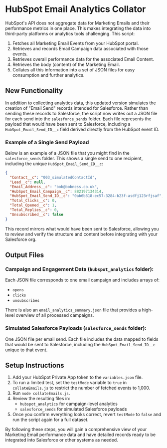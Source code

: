 # HubSpot Email Analytics Collator

HubSpot's API does not aggregate data for Marketing Emails and their performance metrics in one place. This makes integrating the data into third-party platforms or analytics tools challenging. This script:

1. Fetches all Marketing Email Events from your HubSpot portal.
2. Retrieves and records Email Campaign data associated with those events.
3. Retrieves overall performance data for the associated Email Content.
4. Retrieves the body (content) of the Marketing Email.
5. Collates all this information into a set of JSON files for easy consumption and further analytics.

## New Functionality

In addition to collecting analytics data, this updated version simulates the creation of "Email Send" records intended for Salesforce. Rather than sending these records to Salesforce, the script now writes out a JSON file for each send into the `salesforce_sends` folder. Each file represents the payload that would have been sent to Salesforce, including a `HubSpot_Email_Send_ID__c` field derived directly from the HubSpot event ID.

### Example of a Single Send Payload

Below is an example of a JSON file that you might find in the `salesforce_sends` folder. This shows a single send to one recipient, including the unique `HubSpot_Email_Send_ID__c`:

```json
{
  "Contact__c": "003_simulatedContactId",
  "Lead__c": null,
  "Email_Address__c": "bob@bobness.co.uk",
  "HubSpot_Email_Campaign__c": 882197134314,
  "HubSpot_Email_Send_ID__c": "0ab6b318-ec57-3284-b23f-asdfj123rfjsaf",
  "Total_Clicks__c": 0,
  "Total_Opened__c": 1,
  "Total_Replies__c": 0,
  "Unsubscribed__c": false
}
```
This record mirrors what would have been sent to Salesforce, allowing you to review and verify the structure and content before integrating with your Salesforce org.

## Output Files

### Campaign and Engagement Data (`hubspot_analytics` folder):
Each JSON file corresponds to one email campaign and includes arrays of:
- `opens`
- `clicks`
- `unsubscribes`

There is also an `email_analytics_summary.json` file that provides a high-level overview of all processed campaigns.

### Simulated Salesforce Payloads (`salesforce_sends` folder):
One JSON file per email send. Each file includes the data mapped to fields that would be sent to Salesforce, including the `HubSpot_Email_Send_ID__c` unique to that event.

## Setup Instructions

1. Add your HubSpot Private App token to the `variables.json` file.
2. To run a limited test, set the `testMode` variable to `true` in `collateEmails.js` to restrict the number of fetched events to 1,000.
3. Run `node collateEmails.js`.
4. Review the resulting files in:
   - `hubspot_analytics` for campaign-level analytics  
   - `salesforce_sends` for simulated Salesforce payloads
5. Once you confirm everything looks correct, revert `testMode` to `false` and run the script again for a full dataset.

By following these steps, you will gain a comprehensive view of your Marketing Email performance data and have detailed records ready to be integrated into Salesforce or other systems as needed.
